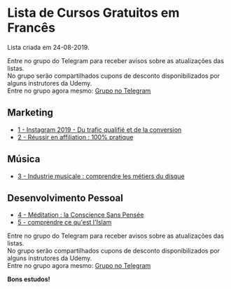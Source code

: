# Lista de Cursos Gratuitos em Francês

Lista criada em 24-08-2019.

Entre no grupo do Telegram para receber avisos sobre as atualizações das listas.  
No grupo serão compartilhados cupons de desconto disponibilizados por alguns instrutores da Udemy.  
Entre no grupo agora mesmo: [Grupo no Telegram](http://bit.ly/2UvKbVX)


## Marketing
 - [ 1 - Instagram 2019 - Du trafic qualifié et de la conversion](https://www.udemy.com/course/uhdp-instagram-des-abonnes-automatises-et-de-la-conversion/?deal_code=UDEAFFAMG820&ranMID=39197&ranEAID=FYTGsFWqJEA&ranSiteID=FYTGsFWqJEA-8CPJOQ.SQ47yo.gt9Jf6_g&LSNPUBID=FYTGsFWqJEA)
 - [ 2 - Réussir en affiliation : 100% pratique](https://www.udemy.com/course/reussir-en-affiliation/?deal_code=UDEAFFAMG820&ranMID=39197&ranEAID=FYTGsFWqJEA&ranSiteID=FYTGsFWqJEA-8CPJOQ.SQ47yo.gt9Jf6_g&LSNPUBID=FYTGsFWqJEA)


## Música
 - [ 3 - Industrie musicale : comprendre les métiers du disque](https://www.udemy.com/course/industrie-musicale-comprendre-les-metiers-du-disque/?deal_code=UDEAFFAMG820&ranMID=39197&ranEAID=FYTGsFWqJEA&ranSiteID=FYTGsFWqJEA-8CPJOQ.SQ47yo.gt9Jf6_g&LSNPUBID=FYTGsFWqJEA)


## Desenvolvimento Pessoal
 - [ 4 - Méditation : la Conscience Sans Pensée](https://www.udemy.com/course/meditation-la-conscience-sans-pensee/?deal_code=UDEAFFAMG820&ranMID=39197&ranEAID=FYTGsFWqJEA&ranSiteID=FYTGsFWqJEA-8CPJOQ.SQ47yo.gt9Jf6_g&LSNPUBID=FYTGsFWqJEA)
 - [ 5 - comprendre ce qu'est l'Islam](https://www.udemy.com/course/le-saint-coran-en-francais/?deal_code=UDEAFFAMG820&ranMID=39197&ranEAID=FYTGsFWqJEA&ranSiteID=FYTGsFWqJEA-8CPJOQ.SQ47yo.gt9Jf6_g&LSNPUBID=FYTGsFWqJEA)


Entre no grupo do Telegram para receber avisos sobre as atualizações das listas.  
No grupo serão compartilhados cupons de desconto disponibilizados por alguns instrutores da Udemy.  
Entre no grupo agora mesmo: [Grupo no Telegram](http://bit.ly/2UvKbVX)


**Bons estudos!**
